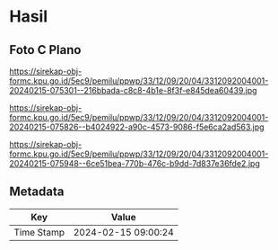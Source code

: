 # Hasil

## Foto C Plano

https://sirekap-obj-formc.kpu.go.id/5ec9/pemilu/ppwp/33/12/09/20/04/3312092004001-20240215-075301--216bbada-c8c8-4b1e-8f3f-e845dea60439.jpg

https://sirekap-obj-formc.kpu.go.id/5ec9/pemilu/ppwp/33/12/09/20/04/3312092004001-20240215-075826--b4024922-a90c-4573-9086-f5e6ca2ad563.jpg

https://sirekap-obj-formc.kpu.go.id/5ec9/pemilu/ppwp/33/12/09/20/04/3312092004001-20240215-075948--6ce51bea-770b-476c-b9dd-7d837e36fde2.jpg


## Metadata

| Key        | Value               |
| ---------- | ------------------- |
| Time Stamp | 2024-02-15 09:00:24 |



